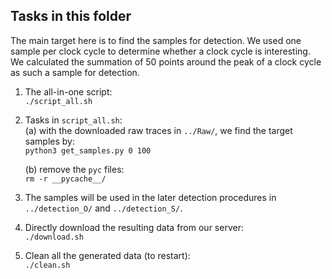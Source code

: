 ## Tasks in this folder

The main target here is to find the samples for detection. We used one sample per clock cycle to determine whether a clock cycle is interesting. We calculated the summation of 50 points around the peak of a clock cycle as such a sample for detection.  

1. The all-in-one script:  
	`./script_all.sh`  

2. Tasks in `script_all.sh`:  
	(a) with the downloaded raw traces in `../Raw/`, we find the target samples by:  
		`python3 get_samples.py 0 100`  

	(b) remove the `pyc` files:  
		`rm -r __pycache__/`  

3. The samples will be used in the later detection procedures in `../detection_O/` and `../detection_S/`.  

4. Directly download the resulting data from our server:  
	`./download.sh`  

5. Clean all the generated data (to restart):  
	`./clean.sh`  

 
